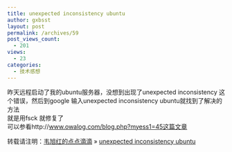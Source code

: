 ```yaml
---
title: unexpected inconsistency ubuntu
author: gxbsst
layout: post
permalink: /archives/59
post_views_count:
  - 201
views:
  - 23
categories:
  - 技术感想
---
```

昨天远程启动了我的ubuntu服务器，没想到出现了unexpected inconsistency 这个错误，然后到google 输入unexpected inconsistency ubuntu就找到了解决的方法  
就是用fsck 就修复了  
可以参看http://www.owalog.com/blog.php?myess1=45这篇文章

转载请注明：[韦旭红的点点滴滴][1] &raquo; [unexpected inconsistency ubuntu][2]

 [1]: http://www.weixuhong.com
 [2]: http://www.weixuhong.com/archives/59